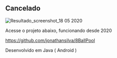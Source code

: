 ## Cancelado

![Resultado_screenshot_18 05 2020](https://user-images.githubusercontent.com/33843748/82271852-4c500480-994f-11ea-9f69-35192ac4fc06.png)

Acesse o projeto abaixo, funcionando desde 2020

https://github.com/jonathansilva/8BallPool

Desenvolvido em Java ( Android )
